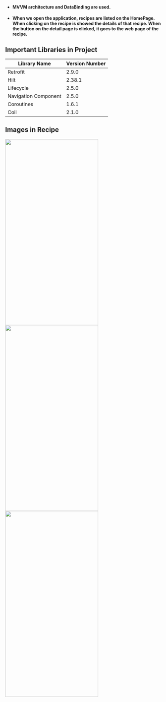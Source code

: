 - #### MVVM architecture and DataBinding are used.
- #### When we open the application, recipes are listed on the HomePage. When clicking on the recipe is showed the details of that recipe. When the button on the detail page is clicked, it goes to the web page of the recipe.

## Important Libraries in Project

|Library Name    |Version Number            |
|----------------|--------------------------|
|Retrofit |2.9.0|
|Hilt |2.38.1|
|Lifecycle |2.5.0|
|Navigation	Component |2.5.0|
|Coroutines |1.6.1|
|Coil |2.1.0|

## Images in Recipe
<img src = "https://user-images.githubusercontent.com/56438103/187098438-873f7f7a-91e3-4954-82fd-f5deb231fb14.PNG" width="300" height="600">        <img src = "https://user-images.githubusercontent.com/56438103/187098441-352962b7-2f8f-4052-8d93-64c7cfefabae.PNG" width="300" height="600">        <img src = "https://user-images.githubusercontent.com/56438103/187098445-4eb1cc63-e249-4f89-a106-ec3e8cbaecda.PNG" width="300" height="600">





